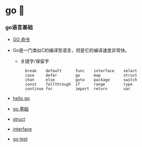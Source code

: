 # go :100:

### go语言基础

- [GO 命令](/go/basic/command.md)
- Go是一门类似C的编译型语言，但是它的编译速度非常快。

	- 关键字/保留字

			break    default      func    interface    select
			case     defer        go      map          struct
			chan     else         goto    package      switch
			const    fallthrough  if      range        type
			continue for          import  return       var

- [hello go](/go/basic/hellogo.md)
- [go 基础](/go/basic/basic.md)
- [struct](/go/basic/struct.md)
- [interface](/go/basic/interface.md)
- [go test](/go/basic/test.md)